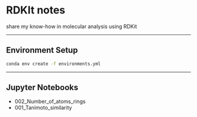 # RDKIt notes
share my know-how in molecular analysis using RDKit

------------------------------------------
## Environment Setup
```bash
conda env create -f environments.yml
```

------------------------------------------
## Jupyter Notebooks

- 002_Number_of_atoms_rings  
- 001_Tanimoto_similarity
